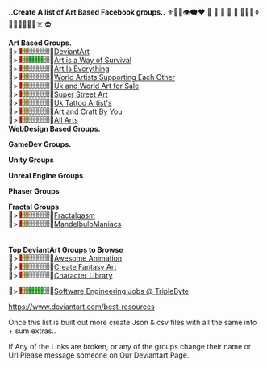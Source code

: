 **..Create A list of Art Based Facebook groups..**
⚜️💠🔰👁‍🗨❤️ 🧡 💛 💚 💙 💜 🖤🔗🧪⚱️ 🏺🗿🎲🍭🍇🌱☠️ 👽

**Art Based Groups.**<br>
🎱>  ![HealthBar](/Imgs/z.Gifs/health_5.gif)💎[DeviantArt](https://www.facebook.com/groups/artdev)<br>
🎱>  ![HealthBar](/Imgs/z.Gifs/health_10.gif)💎[Art is a Way of Survival](https://www.facebook.com/groups/1961654980714526)<br>
🎱>  ![HealthBar](/Imgs/z.Gifs/health_5.gif)💎[Art Is Everything](https://www.facebook.com/groups/artiseverything)<br>
🎱>  ![HealthBar](/Imgs/z.Gifs/health_5.gif)💎[World Artists Supporting Each Other](https://www.facebook.com/groups/WorldArtistsSupportingEachOther)<br>
🎱>  ![HealthBar](/Imgs/z.Gifs/health_5.gif)💎[Uk and World Art for Sale](https://www.facebook.com/groups/165297130482523)<br>
🎱>  ![HealthBar](/Imgs/z.Gifs/health_5.gif)💎[Super Street Art](https://www.facebook.com/groups/1716930901894427)<br>
🎱>  ![HealthBar](/Imgs/z.Gifs/health_5.gif)💎[Uk Tattoo Artist's](https://www.facebook.com/groups/1175369375831180)<br>
🎱>  ![HealthBar](/Imgs/z.Gifs/health_5.gif)💎[Art and Craft By You](https://www.facebook.com/groups/poojaart21)<br>
🎱>  ![HealthBar](/Imgs/z.Gifs/health_5.gif)💎[All Arts](https://www.facebook.com/groups/artisticamentefalando)<br>
**WebDesign Based Groups.**<br>

**GameDev Groups.**<br>

**Unity Groups**<br>

**Unreal Engine Groups**<br>

**Phaser Groups**<br>

**Fractal Groups**<br>
🎱>  ![HealthBar](/Imgs/z.Gifs/health_5.gif)💎[Fractalgasm](https://www.facebook.com/pg/Fractalgasm)<br>
🎱>  ![HealthBar](/Imgs/z.Gifs/health_5.gif)💎[MandelbulbManiacs](https://www.facebook.com/groups/amandelbulbmaniac)<br>
[]()<br>
[]()<br>
**Top DeviantArt Groups to Browse**<br>
🎱>  ![HealthBar](/Imgs/z.Gifs/health_5.gif)💎[Awesome Animation](https://www.deviantart.com/awesome-animation)<br>
🎱>  ![HealthBar](/Imgs/z.Gifs/health_5.gif)💎[Create Fantasy Art](https://www.deviantart.com/createfantasyart)<br>
🎱>  ![HealthBar](/Imgs/z.Gifs/health_5.gif)💎[Character Library](https://www.deviantart.com/characterlibrary)<br>


🎱>  ![HealthBar](/Imgs/z.Gifs/health_10.gif)💎[Software Engineering Jobs @ TripleByte](https://triplebyte.com/iv/VLFwLE6/cp/request_referral_email)<br>

https://www.deviantart.com/best-resources<br>

Once this list is built out more create Json & csv files with all the same info + sum extras..<br>

If Any of the Links are broken, or any of the groups change their name or Url Please message someone on Our Deviantart Page.<br>




